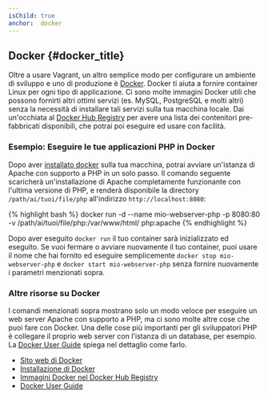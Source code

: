 ```yaml
---
isChild: true
anchor:  docker
---
```


## Docker {#docker_title}

Oltre a usare Vagrant, un altro semplice modo per configurare un ambiente di
sviluppo e uno di produzione è [Docker]. Docker ti aiuta a fornire
container Linux per ogni tipo di applicazione. Ci sono molte immagini Docker
utili che possono fornirti altri ottimi servizi (es. MySQL, PostgreSQL e molti
altri) senza la necessità di installare tali servizi sulla tua macchina locale.
Dai un'occhiata al [Docker Hub Registry][docker-hub] per avere una lista dei
contenitori pre-fabbricati disponibili, che potrai poi eseguire ed usare con
facilità.

### Esempio: Eseguire le tue applicazioni PHP in Docker

Dopo aver [installato docker][docker-install] sulla tua macchina, potrai avviare
un'istanza di Apache con supporto a PHP in un solo passo. Il comando seguente
scaricherà un'installazione di Apache completamente funzionante con l'ultima
versione di PHP, e renderà disponibile la directory `/path/ai/tuoi/file/php`
all'indirizzo `http://localhost:8080`:

{% highlight bash %}
docker run -d --name mio-webserver-php -p 8080:80 -v /path/ai/tuoi/file/php:/var/www/html/ php:apache
{% endhighlight %}

Dopo aver eseguito `docker run` il tuo container sarà inizializzato ed eseguito.
Se vuoi fermare o avviare nuovamente il tuo container, puoi usare il nome che
hai fornito ed eseguire semplicemente `docker stop mio-webserver-php` e
`docker start mio-webserver-php` senza fornire nuovamente i parametri menzionati
sopra.

### Altre risorse su Docker

I comandi menzionati sopra mostrano solo un modo veloce per eseguire un web
server Apache con supporto a PHP, ma ci sono molte altre cose che puoi fare con
Docker. Una delle cose più importanti per gli sviluppatori PHP è collegare il
proprio web server con l'istanza di un database, per esempio. La
[Docker User Guide][docker-doc] spiega nel dettaglio come farlo.

* [Sito web di Docker][Docker]
* [Installazione di Docker][docker-install]
* [Immagini Docker nel Docker Hub Registry][docker-hub]
* [Docker User Guide][docker-doc]

[Docker]: http://docker.com/
[docker-hub]: https://registry.hub.docker.com/
[docker-install]: https://docs.docker.com/installation/
[docker-doc]: https://docs.docker.com/userguide/
